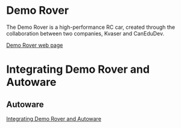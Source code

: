 # Demo Rover
The Demo Rover is a high-performance RC car, created through the collaboration between two companies, Kvaser and CanEduDev.

[Demo Rover web page](https://www.canedudev.com/product/demo-rover/)

# Integrating Demo Rover and Autoware
## Autoware
[Integrating Demo Rover and Autoware](./markdown/Integrate.md)
